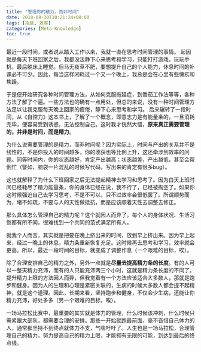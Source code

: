 ```yaml
---
title: "管理你的精力，而非时间"
date: 2018-08-30T10:21:24+08:00
tags: [拖延, 效率]
categories: [Meta-Knowledge]
toc: true
---
```


最近一段时间，或者说从踏入工作以来，我就一直在思考时间管理的事情。
起因就是每天下班回家之后，我都没法静下心来思考和学习，只能打打游戏，玩玩手机，最后躺床上睡觉。但马无夜草不肥，要想提升自己的个人能力，休息时间的补课必不可少。因此，每当这样闲耗过一个又一个晚上，我总是会在心里有些愧疚和焦躁。

于是便开始研究各种时间管理方法，从如何克服拖延症，到番茄工作法等等，各种方法了解了个遍。一些方法也的确有一点用处，但总的来说，没有一种时间管理方法足以让我克服每天晚上回家的疲倦，静下心来思考和学习。
后来辗转了一段时间，从《自控力》这本书上，了解了一个概念，即意志力是有能量条的，一旦消耗完毕，便容易受到诱惑，无法控制自己。这时我才恍然大悟，**原来真正需要管理的，并非是时间，而是精力**。

为什么说需要管理的是精力，而非时间呢？因为实际上，时间与产出的关系并不是线性的，不是你投入的时间越多，你的收获也等比例上升，这还牵涉到效率的问题。同等时间内，你的状态越好，肯定产出越高；状态越差，产出越低，甚至会帮倒忙（譬如，脑袋一片混乱的时候写代码，写出来的肯定有很多bug）。

这也就解释了为什么下班回家之后无法提起精神去学习和思考了。因为白天上班时间已经耗尽了精力能量条，你的身体已经在说，我不行了，已经被掏空了。如果你这时候强迫自己去学习思考，不是不可以，只不过效率会很低罢了。所谓顺势而为，堵不如疏，不要与人的天性做抵抗，而是应该顺着天性去调整去修正。

那么具体怎么管理自己的精力呢？这个就因人而异了。每个人的身体状况、生活习惯都有所不同，很难找到一个共同的范式满足所有人。

就我个人而言，其实就是把要在晚上挤出来的时间，放到早上挤出来。因为早上起来，经过一晚上的休息，精力条重新恢复充足。这时候再去思考和学习，效率就会更高。所以，最近一段时间的目标，就变成了调整作息（一个艰难的目标，唉）。

除了合理安排自己的精力之外，另外一点就是**尽量去提高精力条的长度**。有的人可以一整天精力充沛，而有的人只能充沛两三个小时，这就是精力条长度的不同了。
提升精力上限的方法因人而异，但我觉着有一个方法应该适合大多数人，那就是跑步和健身。因为人的生理和心理是紧密关联的，生病的时候大多数人都会提不起精神，就是这个道理。因此，长期来看，坚持跑步和健身，不仅会少生病，还能让你精力充沛，好处多多（另一个艰难的目标，唉）。

一场马拉松比赛中，最重要的其实就是体力的管理，什么时候该冲刺，什么时候只需紧跟大部队，都需要合理的安排。那些一开始就跑最前面，毫不吝惜自己体力的人，通常都坚持不到终点就体力不支，气喘吁吁了。人生也是一场马拉松，合理管理自己的精力，努力提高自己的精力上限，才能拥有无限的可能，到达到最后的终点线。